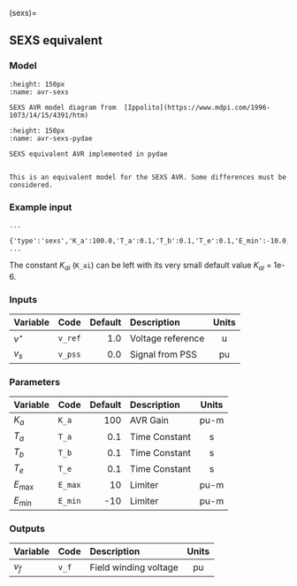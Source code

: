 (sexs)=
## SEXS equivalent

### Model

```{figure} ./sexs.png
:height: 150px
:name: avr-sexs

SEXS AVR model diagram from  [Ippolito](https://www.mdpi.com/1996-1073/14/15/4391/htm)
```

```{figure} ./sexs.svg
:height: 150px
:name: avr-sexs-pydae

SEXS equivalent AVR implemented in pydae 
```

```{warning} 

This is an equivalent model for the SEXS AVR. Some differences must be considered.
```

### Example input

```{code} 
...
 {'type':'sexs','K_a':100.0,'T_a':0.1,'T_b':0.1,'T_e':0.1,'E_min':-10.0,'E_max':10.0}
...
```

The constant $K_{ai}$ (`K_ai`) can be left with its very small default value $K_{ai}$ = 1e-6.



### Inputs

| Variable   | Code        | Default   | Description        |  Units |
| :--------- | :---------- |---------: | :----------------- | :-----:| 
| $v^\star$  | ``v_ref``   | 1.0       | Voltage reference  |  u     |                  
| $v_s$      | ``v_pss``   | 0.0       | Signal from PSS    |  pu    |              


### Parameters

| Variable   | Code        | Default   | Description    |  Units  |
| :--------- |:----------  |---------: | :------------- | :------:| 
| $K_a$      | ``K_a``     | 100       | AVR Gain       |  pu-m   | 
| $T_a$      | ``T_a``     | 0.1       | Time Constant  |  s      |              
| $T_b$      | ``T_b``     | 0.1       | Time Constant  |  s      |             
| $T_e$      | ``T_e``     | 0.1       | Time Constant  |  s      |             
| $E_{\max}$ | ``E_max``   | 10        | Limiter        |  pu-m   |                 
| $E_{\min}$ | ``E_min``   |-10        | Limiter        |  pu-m   |                  


### Outputs

| Variable   | Code        | Description           |  Units  |
| :--------- | :---------- | :-------------------- |:-------:|     
| $v_f$      | ``v_f``     | Field winding voltage |  pu     | 
